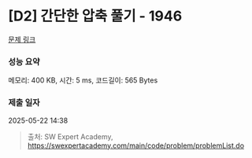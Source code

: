 # [D2] 간단한 압축 풀기 - 1946 

[문제 링크](https://swexpertacademy.com/main/code/problem/problemDetail.do?contestProbId=AV5PmkDKAOMDFAUq) 

### 성능 요약

메모리: 400 KB, 시간: 5 ms, 코드길이: 565 Bytes

### 제출 일자

2025-05-22 14:38



> 출처: SW Expert Academy, https://swexpertacademy.com/main/code/problem/problemList.do